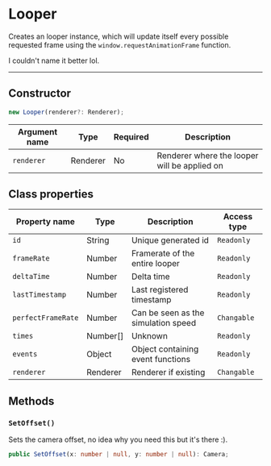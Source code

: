 # Looper

Creates an looper instance, which will update itself every possible requested frame
using the ``window.requestAnimationFrame`` function.

I couldn't name it better lol.

- - - 

## Constructor

```ts
new Looper(renderer?: Renderer);
```

| Argument name   | Type              | Required | Description                                              |
|-----------------|-------------------|----------|----------------------------------------------------------|
| ``renderer``    | Renderer          | No       | Renderer where the looper will be applied on             |

## Class properties

| Property name        | Type     | Description                         | Access type   |
|----------------------|----------|-------------------------------------|---------------|
| ``id``               | String   | Unique generated id                 | ``Readonly``  |
| ``frameRate``        | Number   | Framerate of the entire looper      | ``Readonly``  |
| ``deltaTime``        | Number   | Delta time                          | ``Readonly``  |
| ``lastTimestamp``    | Number   | Last registered timestamp           | ``Readonly``  |
| ``perfectFrameRate`` | Number   | Can be seen as the simulation speed | ``Changable`` |
| ``times``            | Number[] | Unknown                             | ``Readonly``  |
| ``events``           | Object   | Object containing event functions   | ``Readonly``  |
| ``renderer``         | Renderer | Renderer if existing                | ``Changable`` |

## Methods

### ``SetOffset()``

Sets the camera offset, no idea why you need this but it's there :).

```ts
public SetOffset(x: number | null, y: number | null): Camera;
```
